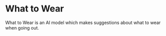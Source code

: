 # What to Wear
What to Wear is an AI model which makes suggestions about what to wear when going out.
